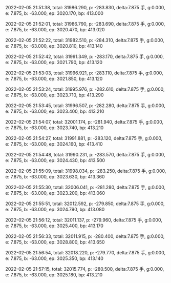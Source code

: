 2022-02-05 21:51:38, total: 31986.290, p: -283.830, delta:7.875 手, g:0.000, e: 7.875, b: -63.000, ep: 3020.170, bp: 413.000

2022-02-05 21:52:01, total: 31986.790, p: -283.690, delta:7.875 手, g:0.000, e: 7.875, b: -63.000, ep: 3020.470, bp: 413.020

2022-02-05 21:52:22, total: 31982.510, p: -284.310, delta:7.875 手, g:0.000, e: 7.875, b: -63.000, ep: 3020.810, bp: 413.140

2022-02-05 21:52:42, total: 31991.349, p: -283.170, delta:7.875 手, g:0.000, e: 7.875, b: -63.000, ep: 3021.790, bp: 413.120

2022-02-05 21:53:03, total: 31996.921, p: -283.110, delta:7.875 手, g:0.000, e: 7.875, b: -63.000, ep: 3021.850, bp: 413.120

2022-02-05 21:53:24, total: 31995.976, p: -282.610, delta:7.875 手, g:0.000, e: 7.875, b: -63.000, ep: 3023.710, bp: 413.290

2022-02-05 21:53:45, total: 31996.507, p: -282.280, delta:7.875 手, g:0.000, e: 7.875, b: -63.000, ep: 3023.400, bp: 413.210

2022-02-05 21:54:07, total: 32001.174, p: -281.940, delta:7.875 手, g:0.000, e: 7.875, b: -63.000, ep: 3023.740, bp: 413.210

2022-02-05 21:54:27, total: 31991.881, p: -283.120, delta:7.875 手, g:0.000, e: 7.875, b: -63.000, ep: 3024.160, bp: 413.410

2022-02-05 21:54:48, total: 31990.231, p: -283.570, delta:7.875 手, g:0.000, e: 7.875, b: -63.000, ep: 3024.430, bp: 413.500

2022-02-05 21:55:09, total: 31998.034, p: -283.250, delta:7.875 手, g:0.000, e: 7.875, b: -63.000, ep: 3023.630, bp: 413.360

2022-02-05 21:55:30, total: 32006.041, p: -281.280, delta:7.875 手, g:0.000, e: 7.875, b: -63.000, ep: 3023.200, bp: 413.060

2022-02-05 21:55:51, total: 32012.592, p: -279.850, delta:7.875 手, g:0.000, e: 7.875, b: -63.000, ep: 3024.790, bp: 413.080

2022-02-05 21:56:12, total: 32011.137, p: -279.960, delta:7.875 手, g:0.000, e: 7.875, b: -63.000, ep: 3025.400, bp: 413.170

2022-02-05 21:56:33, total: 32011.915, p: -280.400, delta:7.875 手, g:0.000, e: 7.875, b: -63.000, ep: 3028.800, bp: 413.650

2022-02-05 21:56:54, total: 32018.220, p: -279.770, delta:7.875 手, g:0.000, e: 7.875, b: -63.000, ep: 3025.350, bp: 413.140

2022-02-05 21:57:15, total: 32015.774, p: -280.500, delta:7.875 手, g:0.000, e: 7.875, b: -63.000, ep: 3025.180, bp: 413.210